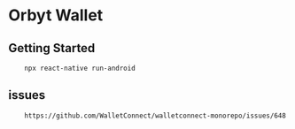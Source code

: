 # Orbyt Wallet

## Getting Started 

```
    npx react-native run-android
```

## issues

```
    https://github.com/WalletConnect/walletconnect-monorepo/issues/648
```